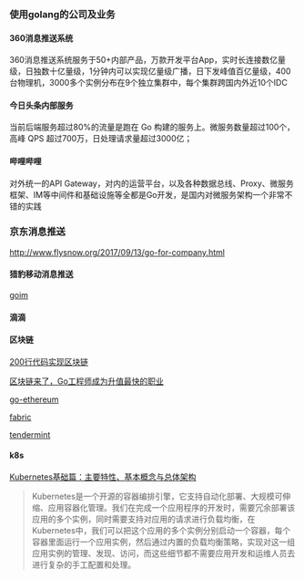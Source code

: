 ### 使用golang的公司及业务

#### 360消息推送系统

360消息推送系统服务于50+内部产品，万款开发平台App，实时长连接数亿量级，日独数十亿量级，1分钟内可以实现亿量级广播，日下发峰值百亿量级，400台物理机，3000多个实例分布在9个独立集群中，每个集群跨国内外近10个IDC

#### 今日头条内部服务

当前后端服务超过80%的流量是跑在 Go 构建的服务上。微服务数量超过100个，高峰 QPS 超过700万，日处理请求量超过3000亿；

#### 哔哩哔哩

对外统一的API Gateway，对内的运营平台，以及各种数据总线、Proxy、微服务框架、IM等中间件和基础设施等全都是Go开发，是国内对微服务架构一个非常不错的实践

### 京东消息推送

http://www.flysnow.org/2017/09/13/go-for-company.html

#### 猎豹移动消息推送

[goim](https://github.com/Terry-Mao/goim)

#### 滴滴

#### 区块链

[200行代码实现区块链](https://github.com/hapiman/blockchain-tutorial)

[区块链来了，Go工程师成为升值最快的职业](https://mp.weixin.qq.com/s?__biz=MjM5OTcxMzE0MQ==&mid=2653370723&idx=1&sn=e753afa14d8abf9e82521359dfe97975&chksm=bce4d9798b93506fe11b45b0d1213af4ca0b2f365bb458c98068a608e3dcd928d9786751a494&scene=0&key=4808987c5be8f35bba13b51a6f86e5148064ac5c05d3db71c9c92f629a070b1d50e9604ebc2a5605d7e519dadf03a83e02478e6acbf898176d92c9e6044f2292fb761577438a7290ac027d94b420104d&ascene=0&uin=MTA3NjI4MDE4MA%3D%3D&devicetype=iMac+MacBookPro11%2C1+OSX+OSX+10.12.6+build(16G29)&version=12020810&nettype=WIFI&lang=zh_CN&fontScale=100&pass_ticket=STpbAI7BdPuA16AoaMNCon%2BT3uSJOFlOzMyPXm1ZQkocdG9rUPxtwYboN9bEHIh%2F)

[go-ethereum](https://github.com/ethereum/go-ethereum)

[fabric](https://github.com/hyperledger/fabric)

[tendermint](https://github.com/tendermint/tendermint)

#### k8s

[Kubernetes基础篇：主要特性、基本概念与总体架构](http://shiyanjun.cn/archives/1671.html)
> Kubernetes是一个开源的容器编排引擎，它支持自动化部署、大规模可伸缩、应用容器化管理。我们在完成一个应用程序的开发时，需要冗余部署该应用的多个实例，同时需要支持对应用的请求进行负载均衡，在Kubernetes中，我们可以把这个应用的多个实例分别启动一个容器，每个容器里面运行一个应用实例，然后通过内置的负载均衡策略，实现对这一组应用实例的管理、发现、访问，而这些细节都不需要应用开发和运维人员去进行复杂的手工配置和处理。
